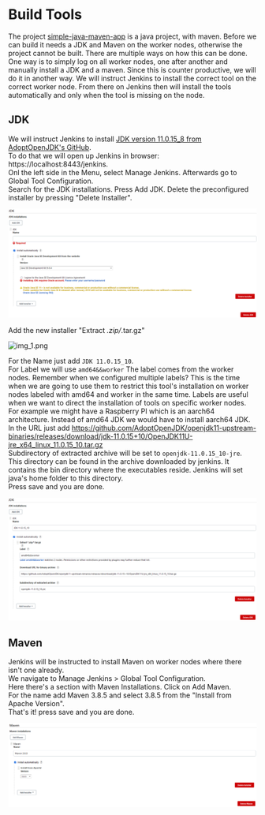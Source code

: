 # Build Tools

The project [simple-java-maven-app](https://github.com/jenkins-docs/simple-java-maven-app) is a java project, with maven.
Before we can build it needs a JDK and Maven on the worker nodes, otherwise the project cannot be built.
There are multiple ways on how this can be done. One way is to simply log on all worker nodes, one after another and manually install a JDK and a maven. Since this is counter productive, we will do it in another way. We will instruct Jenkins to install the correct tool on the correct worker node. From there on Jenkins then will install the tools automatically and only when the tool is missing on the node.

## JDK 

We will instruct Jenkins to install [JDK version 11.0.15_8 from AdoptOpenJDK's GitHub](https://github.com/AdoptOpenJDK/openjdk11-upstream-binaries/releases/download/jdk-11.0.15+10/OpenJDK11U-jre_x64_linux_11.0.15_10.tar.gz).  
To do that we will open up Jenkins in browser: https://localhost:8443/jenkins.  
Onl the left side in the Menu, select Manage Jenkins. Afterwards go to Global Tool Configuration.  
Search for the JDK installations. Press Add JDK. Delete the preconfigured installer by pressing "Delete Installer".

![img.png](../img/build-tools/img.png)

Add the new installer "Extract *.zip/*.tar.gz"

![img_1.png](../img/build-tools/img_1.png)

For the Name just add `JDK 11.0.15_10`.    
For Label we will use `amd64&&worker` The label comes from the worker nodes. Remember when we configured multiple labels? This is the time when we are going to use them to restrict this tool's installation on worker nodes labeled with amd64 and worker in the same time. Labels are useful when we want to direct the installation of tools on specific worker nodes.  
For example we might have a Raspberry PI which is an aarch64 architecture. Instead of amd64 JDK we would have to install aarch64 JDK.
In the URL just add https://github.com/AdoptOpenJDK/openjdk11-upstream-binaries/releases/download/jdk-11.0.15+10/OpenJDK11U-jre_x64_linux_11.0.15_10.tar.gz  
Subdirectory of extracted archive will be set to `openjdk-11.0.15_10-jre`. This directory can be found in the archive downloaded by jenkins. It contains the bin directory where the executables reside. Jenkins will set java's home folder to this directory.  
Press save and you are done.

![img.png](../img/build-tools/img_2.png)

## Maven

Jenkins will be instructed to install Maven on worker nodes where there isn't one already.  
We navigate to Manage Jenkins > Global Tool Configuration.  
Here there's a section with Maven Installations. Click on Add Maven.  
For the name add Maven 3.8.5 and select 3.8.5 from the "Install from Apache Version".  
That's it! press save and you are done.  

![img_3.png](../img/build-tools/img_3.png)
